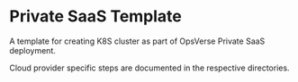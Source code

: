 # Private SaaS Template
A template for creating K8S cluster as part of OpsVerse Private SaaS deployment.

Cloud provider specific steps are documented in the respective directories.